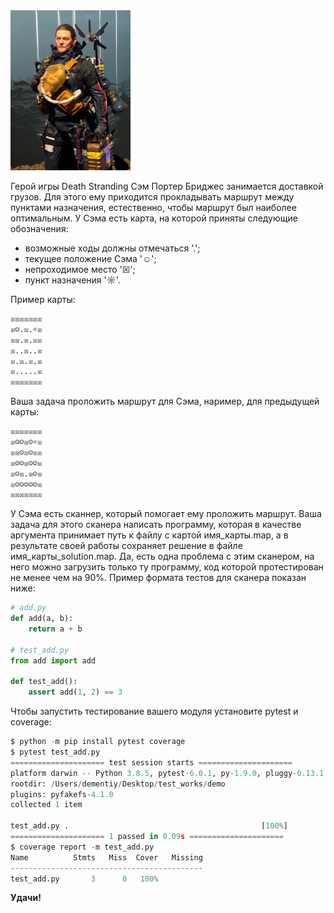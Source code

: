 <img src="sam.jpg" alt="sam" style="zoom: 25%;" />

Герой игры Death Stranding Сэм Портер Бриджес занимается доставкой грузов. Для этого ему приходится прокладывать маршрут между пунктами назначения, естественно, чтобы маршрут был наиболее оптимальным. У Сэма есть карта, на которой приняты следующие обозначения:

- возможные ходы должны отмечаться '.';
- текущее положение Сэма '☺';
- непроходимое место '☒';
- пункт назначения '☼'.

Пример карты:

```python
☒☒☒☒☒☒☒
☒☺.☒.☼☒
☒☒.☒.☒☒
☒..☒..☒
☒.☒.☒.☒
☒.....☒
☒☒☒☒☒☒☒
```

Ваша задача проложить маршрут для Сэма, наример, для предыдущей карты:

```python
☒☒☒☒☒☒☒
☒☺☺☒☺☼☒
☒☒☺☒☺☒☒
☒☺☺☒☺☺☒
☒☺☒.☒☺☒
☒☺☺☺☺☺☒
☒☒☒☒☒☒☒
```

У Сэма есть сканнер, который помогает ему проложить маршрут. Ваша задача для этого сканера написать программу, которая в качестве аргумента принимает путь к файлу с картой имя\_карты.map, а в результате своей работы сохраняет решение в файле имя\_карты\_solution.map. Да, есть одна проблема с этим сканером, на него можно загрузить только ту программу, код которой протестирован не менее чем на 90%. Пример формата тестов для сканера показан ниже:

```python
# add.py
def add(a, b):
    return a + b

# test_add.py
from add import add

def test_add():
    assert add(1, 2) == 3
```

Чтобы запустить тестирование вашего модуля установите pytest и coverage:

```python
$ python -m pip install pytest coverage
$ pytest test_add.py
===================== test session starts =====================
platform darwin -- Python 3.8.5, pytest-6.0.1, py-1.9.0, pluggy-0.13.1
rootdir: /Users/dementiy/Desktop/test_works/demo
plugins: pyfakefs-4.1.0
collected 1 item                                                                                              

test_add.py .                                           [100%]
===================== 1 passed in 0.09s =====================
$ coverage report -m test_add.py 
Name          Stmts   Miss  Cover   Missing
-------------------------------------------
test_add.py       3      0   100%
```

**Удачи!**
